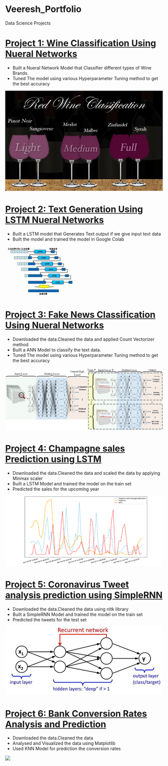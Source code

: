 # Veeresh_Portfolio
Data Science Projects
# [Project 1: Wine Classification Using Nueral Networks](https://github.com/veeresh361/Wine-Classification.git) 
* Built a Nueral Network Model that Classifier different types of Wine Brands.
* Tuned The model using various Hyperparameter Tuning method to get the best accuracy

![](https://github.com/veeresh361/Veeresh_Portfolio/blob/main/Wine_image.jpg)


# [Project 2: Text Generation Using  LSTM Nueral Networks](https://github.com/veeresh361/Project-2-Text-Genatation.git) 
* Built a  LSTM model that Generates Text output if we give input text data
* Built the model and trained the model in Google Colab

![](https://github.com/veeresh361/Veeresh_Portfolio/blob/main/Text_Generation.jfif)


# [Project 3: Fake News Classification Using Nueral Networks](https://github.com/veeresh361/Project-3-Fake-News-Classification.git) 
* Downloaded the data.Cleaned  the data and applied Count Vectorizer method
* Built a ANN Model to classify the text data.
* Tuned The model using various Hyperparameter Tuning method to get the best accuracy

![](https://github.com/veeresh361/Veeresh_Portfolio/blob/main/image.png)



# [Project 4: Champagne sales Prediction using LSTM](https://github.com/veeresh361/Project-4-Sales-Prediction.git) 
* Downloaded the data.Cleaned  the data and scaled  the data by applying Minmax scaler
* Built a LSTM Model and trained the model on the train set
* Predicted the sales for the upcoming year

![](https://github.com/veeresh361/Veeresh_Portfolio/blob/main/Sales_image.png)



# [Project 5: Coronavirus Tweet analysis prediction using SimpleRNN](https://github.com/veeresh361/Project-5-Coronavirus-Tweet-analysis.git) 
* Downloaded the data.Cleaned  the data using nltk library
* Built a SimpleRNN Model and trained the model on the train set
* Predicted the tweets for the test set

![](https://github.com/veeresh361/Veeresh_Portfolio/blob/main/RNN.jpeg)



# [Project 6: Bank Conversion Rates Analysis and Prediction](https://github.com/veeresh361/Project-6-Bank-Conversion-Prediction.git) 
* Downloaded the data.Cleaned  the data 
* Analysed and Visualized the data using Matplotlib
* Used KNN Model for prediction the conversion rates


![]((https://github.com/veeresh361/Veeresh_Portfolio/blob/main/RNN.jpeg))










